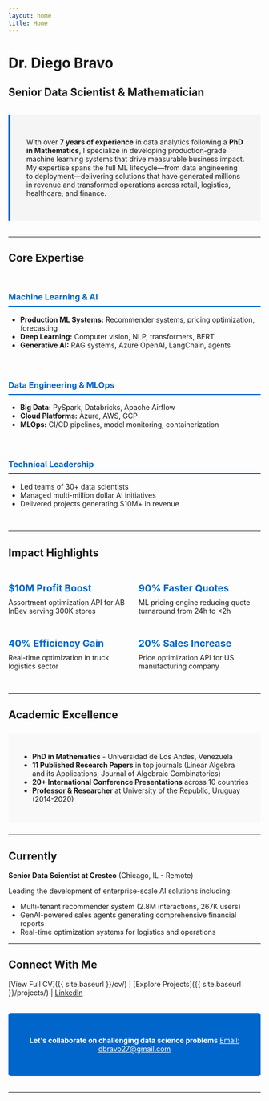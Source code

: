```yaml
---
layout: home
title: Home
---
```


# Dr. Diego Bravo
## Senior Data Scientist & Mathematician

<div class="hero-intro" markdown="1">

With over **7 years of experience** in data analytics following a **PhD in Mathematics**, I specialize in developing production-grade machine learning systems that drive measurable business impact. My expertise spans the full ML lifecycle—from data engineering to deployment—delivering solutions that have generated millions in revenue and transformed operations across retail, logistics, healthcare, and finance.

</div>

---

## Core Expertise

<div class="expertise-grid">

<div class="expertise-card">
<h3>Machine Learning & AI</h3>
<ul>
<li><strong>Production ML Systems:</strong> Recommender systems, pricing optimization, forecasting</li>
<li><strong>Deep Learning:</strong> Computer vision, NLP, transformers, BERT</li>
<li><strong>Generative AI:</strong> RAG systems, Azure OpenAI, LangChain, agents</li>
</ul>
</div>

<div class="expertise-card">
<h3>Data Engineering & MLOps</h3>
<ul>
<li><strong>Big Data:</strong> PySpark, Databricks, Apache Airflow</li>
<li><strong>Cloud Platforms:</strong> Azure, AWS, GCP</li>
<li><strong>MLOps:</strong> CI/CD pipelines, model monitoring, containerization</li>
</ul>
</div>

<div class="expertise-card">
<h3>Technical Leadership</h3>
<ul>
<li>Led teams of 30+ data scientists</li>
<li>Managed multi-million dollar AI initiatives</li>
<li>Delivered projects generating $10M+ in revenue</li>
</ul>
</div>

</div>

---

## Impact Highlights

<div class="impact-cards" markdown="1">

**$10M Profit Boost**
Assortment optimization API for AB InBev serving 300K stores

**90% Faster Quotes**
ML pricing engine reducing quote turnaround from 24h to <2h

**40% Efficiency Gain**
Real-time optimization in truck logistics sector

**20% Sales Increase**
Price optimization API for US manufacturing company

</div>

---

## Academic Excellence

<div class="academic-section" markdown="1">

- **PhD in Mathematics** - Universidad de Los Andes, Venezuela
- **11 Published Research Papers** in top journals (Linear Algebra and its Applications, Journal of Algebraic Combinatorics)
- **20+ International Conference Presentations** across 10 countries
- **Professor & Researcher** at University of the Republic, Uruguay (2014-2020)

</div>

---

## Currently

**Senior Data Scientist at Cresteo** (Chicago, IL - Remote)

Leading the development of enterprise-scale AI solutions including:
- Multi-tenant recommender system (2.8M interactions, 267K users)
- GenAI-powered sales agents generating comprehensive financial reports
- Real-time optimization systems for logistics and operations

---

## Connect With Me

[View Full CV]({{ site.baseurl }}/cv/) | [Explore Projects]({{ site.baseurl }}/projects/) | [LinkedIn](https://linkedin.com/in/diegobravoguerrero)

<div class="contact-cta" markdown="1">

**Let's collaborate on challenging data science problems**
[Email: dbravo27@gmail.com](mailto:dbravo27@gmail.com)

</div>

---

<style>
.hero-intro {
  background: #f5f5f5;
  padding: 2rem;
  border-left: 4px solid #0066cc;
  margin: 2rem 0;
}

.expertise-grid {
  display: grid;
  grid-template-columns: repeat(auto-fit, minmax(250px, 1fr));
  gap: 1.5rem;
  margin: 2rem 0;
}

.expertise-grid h3 {
  color: #0066cc;
  border-bottom: 2px solid #0066cc;
  padding-bottom: 0.5rem;
}

.impact-cards {
  display: grid;
  grid-template-columns: repeat(auto-fit, minmax(200px, 1fr));
  gap: 1rem;
  margin: 2rem 0;
}

.impact-cards strong {
  display: block;
  color: #0066cc;
  font-size: 1.2rem;
  margin-bottom: 0.5rem;
}

.academic-section {
  background: #f9f9f9;
  padding: 1.5rem;
  border-radius: 5px;
  margin: 1.5rem 0;
}

.contact-cta {
  background: #0066cc;
  color: white;
  padding: 2rem;
  text-align: center;
  border-radius: 5px;
  margin: 2rem 0;
}

.contact-cta a {
  color: white;
  text-decoration: underline;
}

@media (max-width: 768px) {
  .expertise-grid,
  .impact-cards {
    grid-template-columns: 1fr;
  }
}
</style>

